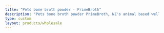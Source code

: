 ```yaml
---
title: "Pets bone broth powder - PrimeBroth"
description: "Pets bone broth powder PrimeBroth, NZ's animal based wellness drink for pets"
type: custom
layout: products/wholesale
---
```



